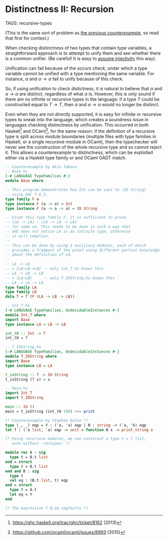 # Distinctness II: Recursion

TAGS: recursive-types

(This is the same sort of problem as [the previous
counterexample](distinctness-injectivity.md), so read that first for
context.)

When checking distinctness of two types that contain type variables, a
straightforward approach is to attempt to unify them and see whether
there is a common unifier. (Be careful! It is easy to [assume
injectivity](distinctness-injectivity.md) this way).

Unification can fail because of the _occurs check_, under which a type
variable cannot be unified with a type mentioning the same
variable. For instance, $α$ and $α → α$ fail to unify because of this
check.

So, if using unification to check distictness, it is natural to
believe that $α$ and $α → α$ are distinct, regardless of what $α$ is.
However, this is only sound if there are no infinite or recursive
types in the language: if a type $T$ could be constructed equal to $T
→ T$, then $α$ and $α → α$ would no longer be distinct.

Even when they are not directly supported, it is easy for infinite or
recursive types to sneak into the language, which creates a soundness
issue in languages checking distinctness by unification. This occurred
in both Haskell[^haskell] and OCaml[^ocaml1], for the same reason: if the definition of a
recursive type is split across module boundaries (multiple files with
type families in Haskell, or a single recursive module in OCaml), then
the typechecker will never see the construction of the whole recursive
type and so cannot reject it. This allows a counterexample to
distinctness, which can be exploited either via a Haskell type family
or and OCaml GADT match.
```haskell
-- Counterexample by Akio Takano
-- Base.hs
{-# LANGUAGE TypeFamilies #-}
module Base where

-- This program demonstrates how Int can be cast to (IO String)
-- using GHC 7.6.3.
type family F a
type instance F (a -> a) = Int
type instance F (a -> a -> a) = IO String

-- Given this type family F, it is sufficient to prove
-- (LA -> LA) ~ (LA -> LA -> LA)
-- for some LA. This needs to be done in such a way that
-- GHC does not notice LA is an infinite type, otherwise
-- it will complain.
--
-- This can be done by using 2 auxiliary modules, each of which
-- provides a fragment of the proof using different partial knowledge
-- about the definition of LA.
--
-- LA -> LA
-- = {LA~LB->LB} -- only Int_T.hs knows this
-- LA -> LB -> LB
-- = {LA~LB}     -- only T_IOString.hs knows this
-- LA -> LA -> LA
type family LA
type family LB
data T = T (F (LA -> LB -> LB))

-- Int_T.hs
{-# LANGUAGE TypeFamilies, UndecidableInstances #-}
module Int_T where
import Base
type instance LA = LB -> LB

int_t0 :: Int -> T
int_t0 = T

-- T_IOString.hs
{-# LANGUAGE TypeFamilies, UndecidableInstances #-}
module T_IOString where
import Base
type instance LB = LA

t_ioString :: T -> IO String
t_ioString (T x) = x

-- Main.hs
import Int_T
import T_IOString

main :: IO ()
main = t_ioString (int_t0 100) >>= print
```
```ocaml
(* Counterexample by Stephen Dolan *)
type (_, _) eqp = Y : ('a, 'a) eqp | N : string -> ('a, 'b) eqp
let f : ('a list, 'a) eqp -> unit = function N s -> print_string s

(* Using recursive modules, we can construct a type t = t list,
   even without -rectypes: *)

module rec A : sig
  type t = B.t list
end = struct
  type t = B.t list
end and B : sig
  type t
  val eq : (B.t list, t) eqp
end = struct
  type t = A.t
  let eq = Y
end

(* The expression f B.eq segfaults *)
```

[^haskell]: <https://ghc.haskell.org/trac/ghc/ticket/8162> (2013)

[^ocaml1]: <https://github.com/ocaml/ocaml/issues/6993> (2015)


<!-- FIXME:
 two points not well made:
  distinction between "not provably equal" and "provably distinct"
    negation-as-failure doesn't cut it under abstraction!
-->